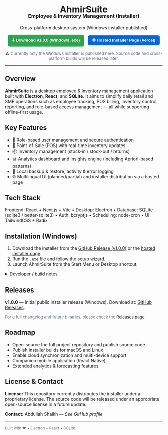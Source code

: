 <!-- README.md (HTML-enhanced) -->
<div align="center">
  <h1>AhmirSuite <small style="font-size:16px;display:block;margin-top:-6px;">Employee & Inventory Management (Installer)</small></h1>
  <p style="margin-top:6px;">Cross-platform desktop system (Windows installer published)</p>

  <!-- Call-to-action buttons -->
  <p>
    <a href="https://github.com/mrshaikh456/AhmirSuite-Installer/releases/tag/v1.0.0" style="text-decoration:none;">
      <button style="background:#2ea44f;border:none;color:white;padding:8px 14px;border-radius:6px;font-weight:600;cursor:pointer">
        ⬇️ Download v1.0.0 (Windows .exe)
      </button>
    </a>
    &nbsp;
    <a href="https://ahmirsuite-installer.vercel.app/" style="text-decoration:none;">
      <button style="background:#0366d6;border:none;color:white;padding:8px 14px;border-radius:6px;font-weight:600;cursor:pointer">
        🌐 Hosted Installer Page (Vercel)
      </button>
    </a>
  </p>

  <p style="font-size:13px;color:#6a737d;margin-top:6px;">
    ⚠️ Currently only the Windows installer is published here. Source code and cross-platform builds will be released later.
  </p>
</div>

<hr/>

<!-- Summary -->
<section>
  <h2>Overview</h2>
  <p>
    <strong>AhmirSuite</strong> is a desktop employee &amp; inventory management application built with <strong>Electron</strong>, <strong>React</strong>, and <strong>SQLite</strong>.
    It aims to simplify daily retail and SME operations such as employee tracking, POS billing, inventory control, reporting, and role-based access management — all while supporting offline-first usage.
  </p>
</section>

<!-- Features -->
<section>
  <h2>Key Features</h2>
  <ul>
    <li>🔐 Role-based user management and secure authentication</li>
    <li>🧾 Point-of-Sale (POS) with real-time inventory updates</li>
    <li>📦 Inventory management (stock-in / stock-out / returns)</li>
    <li>📊 Analytics dashboard and insights engine (including Apriori-based patterns)</li>
    <li>💾 Local backup &amp; restore, activity &amp; error logging</li>
    <li>🌐 Multilingual UI (planned/partial) and installer distribution via a hosted page</li>
  </ul>
</section>

<!-- Tech stack -->
<section>
  <h2>Tech Stack</h2>
  <p>
    Frontend: React + Next.js + Vite • Desktop: Electron • Database: SQLite (sqlite3 / better-sqlite3) • Auth: bcryptjs • Scheduling: node-cron • UI: TailwindCSS + Radix
  </p>
</section>

<!-- Installation -->
<section>
  <h2>Installation (Windows)</h2>
  <ol>
    <li>Download the installer from the <a href="https://github.com/mrshaikh456/AhmirSuite-Installer/releases/tag/v1.0.0">GitHub Release (v1.0.0)</a> or the <a href="https://ahmirsuite-installer.vercel.app/">hosted installer page</a>.</li>
    <li>Run the <code>.exe</code> file and follow the setup wizard.</li>
    <li>Launch AhmirSuite from the Start Menu or Desktop shortcut.</li>
  </ol>

  <details>
    <summary style="cursor:pointer">Developer / build notes</summary>
    <p style="margin:6px 0;">
      The repository uses <code>electron-builder</code> to create installers (NSIS for Windows, AppImage for Linux, dmg for macOS). The packaged installer and unpacked app are included in <code>/dist</code> for the published release.
    </p>
  </details>
</section>

<!-- Release & changelog -->
<section>
  <h2>Releases</h2>
  <p>
    <strong>v1.0.0</strong> — Initial public installer release (Windows). Download at:
    <a href="https://github.com/mrshaikh456/AhmirSuite-Installer/releases/tag/v1.0.0">GitHub Releases</a>.
  </p>
  <p style="font-size:13px;color:#6a737d;">
    For a full changelog and future binaries, please check the <a href="https://github.com/mrshaikh456/AhmirSuite-Installer/releases">Releases page</a>.
  </p>
</section>

<!-- Roadmap -->
<section>
  <h2>Roadmap</h2>
  <ul>
    <li>Open-source the full project repository and publish source code</li>
    <li>Publish installer builds for macOS and Linux</li>
    <li>Enable cloud synchronization and multi-device support</li>
    <li>Companion mobile application (React Native)</li>
    <li>Extended analytics &amp; forecasting features</li>
  </ul>
</section>

<!-- License & contact -->
<section>
  <h2>License &amp; Contact</h2>
  <p>
    <strong>License:</strong> This repository currently distributes the installer under a proprietary license. The source code will be released under an appropriate open-source license in a future update.
  </p>
  <p>
    <strong>Contact:</strong> Abdullah Shaikh — <em>See GitHub profile</em>
  </p>
</section>

<hr/>

<footer style="font-size:12px;color:#6a737d;">
  <p>Built with ❤️ • Electron • React • SQLite</p>
</footer>
